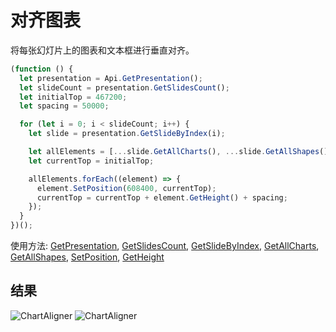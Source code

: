 # 对齐图表

将每张幻灯片上的图表和文本框进行垂直对齐。

```ts
(function () {
  let presentation = Api.GetPresentation();
  let slideCount = presentation.GetSlidesCount();
  let initialTop = 467200;
  let spacing = 50000;

  for (let i = 0; i < slideCount; i++) {
    let slide = presentation.GetSlideByIndex(i);

    let allElements = [...slide.GetAllCharts(), ...slide.GetAllShapes()];
    let currentTop = initialTop;

    allElements.forEach((element) => {
      element.SetPosition(608400, currentTop);
      currentTop = currentTop + element.GetHeight() + spacing;
    });
  }
})();
```

使用方法: [GetPresentation](../../../../office-api/usage-api/presentation-api/Api/Methods/GetPresentation.md), [GetSlidesCount](../../../../office-api/usage-api/presentation-api/ApiPresentation/Methods/GetSlidesCount.md), [GetSlideByIndex](../../../../office-api/usage-api/presentation-api/ApiPresentation/Methods/GetSlideByIndex.md), [GetAllCharts](../../../../office-api/usage-api/presentation-api/ApiSlide/Methods/GetAllCharts.md), [GetAllShapes](../../../../office-api/usage-api/presentation-api/ApiSlide/Methods/GetAllShapes.md), [SetPosition](../../../../office-api/usage-api/presentation-api/ApiDrawing/Methods/SetPosition.md), [GetHeight](../../../../office-api/usage-api/presentation-api/ApiDrawing/Methods/GetHeight.md)

## 结果

![ChartAligner](/assets/images/plugins/chart-aligner.png#gh-light-mode-only)
![ChartAligner](/assets/images/plugins/chart-aligner.dark.png#gh-dark-mode-only)
